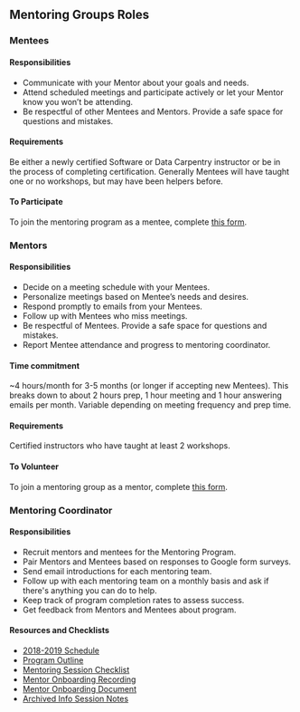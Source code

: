 ## Mentoring Groups Roles

### Mentees

#### Responsibilities

* Communicate with your Mentor about your goals and needs.
* Attend scheduled meetings and participate actively or let your Mentor know you won’t be attending.
* Be respectful of other Mentees and Mentors. Provide a safe space for questions and mistakes.

#### Requirements

Be either a newly certified Software or Data Carpentry instructor or be in the process of completing certification. Generally Mentees will have taught one or no workshops, but may have been helpers before.

#### To Participate

To join the mentoring program as a mentee, complete [this form](https://docs.google.com/forms/d/e/1FAIpQLSfShPoHabyLUMe5894zn-h5hJGY6OH1sffBYKZML3QfHHfSWQ/viewform).

### Mentors

#### Responsibilities

- Decide on a meeting schedule with your Mentees.  
- Personalize meetings based on Mentee’s needs and desires.  
- Respond promptly to emails from your Mentees.  
- Follow up with Mentees who miss meetings.  
- Be respectful of Mentees. Provide a safe space for questions and mistakes.  
- Report Mentee attendance and progress to mentoring coordinator. 

#### Time commitment

~4 hours/month for 3-5 months (or longer if accepting new Mentees). This breaks down to about 2 hours prep, 1 hour meeting and 1 hour answering emails per month. Variable depending on meeting frequency and prep time.

#### Requirements

Certified instructors who have taught at least 2 workshops.

#### To Volunteer

To join a mentoring group as a mentor, complete [this form](https://docs.google.com/forms/d/e/1FAIpQLSfXySJkJrl4uVQyyUmohBnBGlJMfPj7Mis0JqU-awOHvGug2A/viewform).

### Mentoring Coordinator

#### Responsibilities

- Recruit mentors and mentees for the Mentoring Program.  
- Pair Mentors and Mentees based on responses to Google form surveys.    
- Send email introductions for each mentoring team.  
- Follow up with each mentoring team on a monthly basis and ask if there's anything you can do to help.  
- Keep track of program completion rates to assess success.  
- Get feedback from Mentors and Mentees about program.  

#### Resources and Checklists

- [2018-2019 Schedule](https://github.com/carpentries/mentoring/blob/master/mentoring-groups/2018-2019-schedule.md)
- [Program Outline](https://github.com/carpentries/mentoring/blob/master/mentoring-groups/program-outline.md)
- [Mentoring Session Checklist](https://github.com/carpentries/mentoring/blob/master/mentoring-groups/resources/mentoring-session-checklist.md)   
- [Mentor Onboarding Recording](https://carpentries.zoom.us/recording/share/_wbDBrHDTD_IBp4Gqnso-q6-GBVrhCV2w12OzpDIk5ywIumekTziMw)   
- [Mentor Onboarding Document](https://github.com/carpentries/mentoring/blob/master/mentoring-groups/mentoring-groups-onboarding.md)
- [Archived Info Session Notes](https://docs.google.com/a/carpentries.org/document/d/1PntCtUWVp0u3qC_pyHtchcCCQ8Wb48_VYaUalnV7z_Q/edit?usp=sharing)
